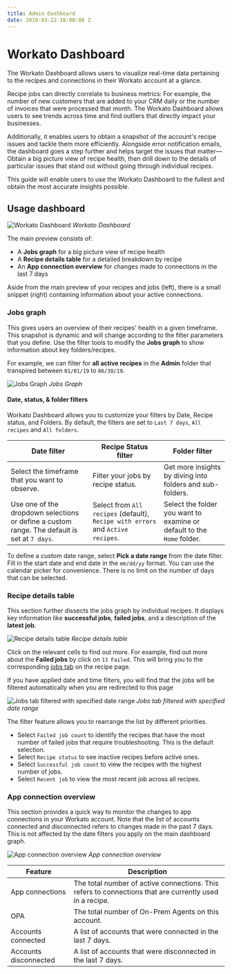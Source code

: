 ```yaml
---
title: Admin Dashboard
date: 2018-03-22 16:00:00 Z
---
```


# Workato Dashboard

The Workato Dashboard allows users to visualize real-time data pertaining to the recipes and connections in their Workato account at a glance.

Recipe jobs can directly correlate to business metrics: For example, the number of new customers that are added to your CRM daily or the number of invoices that were processed that month. The Workato Dashboard allows users to see trends across time and find outliers that directly impact your businesses.

Additionally, it enables users to obtain a snapshot of the account's recipe issues and tackle them more efficiently. Alongside error notification emails, the dashboard goes a step further and helps target the issues that matter— Obtain a big picture view of recipe health, then drill down to the details of particular issues that stand out without going through individual recipes.

This guide will enable users to use the Workato Dashboard to the fullest and obtain the most accurate insights possible.

## Usage dashboard

![Workato Dashboard](~@img/features/admin-dashboard/dashboard-default.png)
*Workato Dashboard*

The main preview consists of:
- A **Jobs graph** for a big picture view of recipe health
- A **Recipe details table** for a detailed breakdown by recipe
- An **App connection overview** for changes made to connections in the last 7 days

Aside from the main preview of your recipes and jobs (left), there is a small snippet (right) containing information about your active connections.

### Jobs graph
This gives users an overview of their recipes' health in a given timeframe. This snapshot is dynamic and will change according to the filter parameters that you define. Use the filter tools to modify the **Jobs graph** to show information about key folders/recipes.

For example, we can filter for **all active recipes** in the **Admin** folder that transpired between `01/01/19` to `06/30/19`.

![Jobs Graph](~@img/features/admin-dashboard/jobs-graph.png)
*Jobs Graph*

#### Date, status, & folder filters
Workato Dashboard allows you to customize your filters by Date, Recipe status, and Folders. By default, the filters are set to `Last 7 days`, `All recipes` and `All folders`.

| Date filter | Recipe Status filter | Folder filter |
| -- | -- | -- |
| Select the timeframe that you want to observe.  | Filter your jobs by recipe status. | Get more insights by diving into folders and sub-folders.  |
| Use one of the dropdown selections or define a custom range. The default is set at `7 days`. | Select from `All recipes` (default), `Recipe with errors` and `Active recipes`. | Select the folder you want to examine or default to the `Home` folder. |

To define a custom date range, select **Pick a date range** from the date filter. Fill in the start date and end date in the `mm/dd/yy` format. You can use the calendar picker for convenience. There is no limit on the number of days that can be selected.

### Recipe details table
This section further dissects the jobs graph by individual recipes. It displays key information like **successful jobs**, **failed jobs**, and a description of the **latest job**.

![Recipe details table](~@img/features/admin-dashboard/recipe-details-table.png)
*Recipe details table*

Click on the relevant cells to find out more. For example, find out more about the **Failed jobs** by click on `13 Failed`. This will bring you to the corresponding [jobs tab](/recipes/jobs.md) on the recipe page.

If you have applied date and time filters, you will find that the jobs will be filtered automatically when you are redirected to this page

![Jobs tab filtered with specified date range](~@img/features/admin-dashboard/jobs-tab-with-date-range.png)
*Jobs tab filtered with specified date range*

The filter feature allows you to rearrange the list by different priorities.
- Select `Failed job count` to identify the recipes that have the most number of failed jobs that require troubleshooting. This is the default selection.
- Select `Recipe status` to see inactive recipes before active ones.
- Select `Successful job count` to view the recipes with the highest number of jobs.
- Select `Recent job` to view the most recent job across all recipes.


### App connection overview
This section provides a quick way to monitor the changes to app connections in your Workato account. Note that the list of accounts connected and disconnected refers to changes made in the past 7 days. This is not affected by the date filters you apply on the main dashboard graph.

![App connection overview](~@img/features/admin-dashboard/app-connection-overview.png)
*App connection overview*

| Feature | Description |
| -- | -- |
| App connections | The total number of active connections. This refers to connections that are currently used in a recipe. |
| OPA | The total number of On-Prem Agents on this account. |
| Accounts connected | A list of accounts that were connected in the last 7 days. |
| Accounts disconnected | A list of accounts that were disconnected in the last 7 days. |
